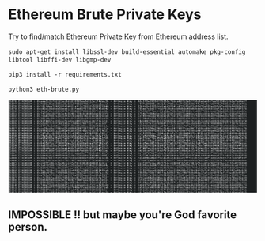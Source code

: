 #  Ethereum Brute Private Keys
Try to find/match Ethereum Private Key from Ethereum address list.

```
sudo apt-get install libssl-dev build-essential automake pkg-config libtool libffi-dev libgmp-dev
```
```
pip3 install -r requirements.txt
```
```
python3 eth-brute.py
```

<img src="https://github.com/rouze-d/eth-brute/blob/master/screenshot.png"/>
<br>
<h2> IMPOSSIBLE !! but maybe you're God favorite person.
